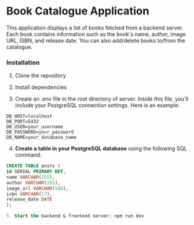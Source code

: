 # Book Catalogue Application

This application displays a list of books fetched from a backend server. Each book contains information such as the book's name, author, image URL, ISBN, and release date. You can also add/delete books to/from the catalogue.

### Installation

1. Clone the repository

2. Install dependencies

3. Create an .env file in the root directory of server. Inside this file, you'll include your PostgreSQL connection settings. Here is an example:

```
DB_HOST=localhost
DB_PORT=5432
DB_USER=your_username
DB_PASSWORD=your_password
DB_NAME=your_database_name
```

4. **Create a table in your PostgreSQL database** using the following SQL command:

```sql
CREATE TABLE posts (
id SERIAL PRIMARY KEY,
name VARCHAR(255),
author VARCHAR(255),
image_url VARCHAR(500),
isbn VARCHAR(17),
release_date DATE
);

5. Start the backend & frontend server: npm run dev

```
